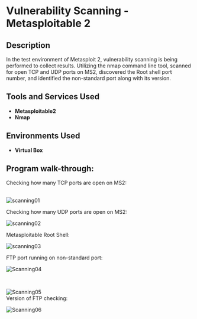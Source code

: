 <h1>Vulnerability Scanning - Metasploitable 2 </h1>

<h2>Description</h2>
In the test environment of Metasploit 2, vulnerability scanning is being performed to collect results.  Utilizing the nmap command line tool, scanned for open TCP and UDP ports on MS2, discovered the Root shell port number, and identified the non-standard port along with its version. 
<br />
<h2>Tools and Services Used</h2>

- <b>Metasploitable2</b> 
- <b>Nmap</b>

<h2>Environments Used </h2>

- <b>Virtual Box</b>

<h2>Program walk-through:</h2>
Checking how many TCP ports are open on MS2: <br/>
<br/>

![scanning01](https://github.com/Debosree-090/learning_projects/assets/96138088/623675ed-c8ff-4095-9a85-535818f2d7a7)
<br/>

Checking how many UDP ports are open on MS2: <br/>

![scanning02](https://github.com/Debosree-090/learning_projects/assets/96138088/9888ee47-921a-48e4-a4c5-a2683a804637)
<br/>

Metasploitable Root Shell: <br/>

![scanning03](https://github.com/Debosree-090/learning_projects/assets/96138088/3a4bec5a-215c-473c-a399-6176fc2f1e72)
<br/>

FTP port running on non-standard port:</br>

![Scanning04](https://github.com/Debosree-090/learning_projects/assets/96138088/71f81f46-68df-4815-b5ea-a0ffb11d9869)

<br/>

![Scanning05](https://github.com/Debosree-090/learning_projects/assets/96138088/e7258a51-a258-4f2e-a1a6-fe5471ed86d1)
</br>
Version of FTP checking: </br>

![Scanning06](https://github.com/Debosree-090/learning_projects/assets/96138088/937ed121-bbd1-4da6-9bea-2c3ec2ba926a)




